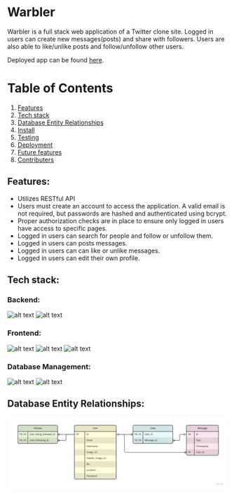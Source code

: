 # Warbler

Warbler is a full stack web application of a Twitter clone site. Logged in users can create new messages(posts) and share with followers.
Users are also able to like/unlike posts and follow/unfollow other users.

Deployed app can be found [here](https://warbler-qav5.onrender.com).

# Table of Contents
1. [Features](#Features)
2. [Tech stack](#Tech-stack)
3. [Database Entity Relationships](#Database-entity-relationships)
4. [Install](#Install)
5. [Testing](#Testing)
6. [Deployment](#Deployment)
7. [Future features](#Future-features)
8. [Contributers](#Contributers)

## Features<a name="Features"></a>:
* Utilizes RESTful API
* Users must create an account to access the application. A valid email is not required, but passwords are hashed and authenticated using bcrypt.
* Proper authorization checks are in place to ensure only logged in users have access to specific pages.
* Logged in users can search for people and follow or unfollow them.
* Logged in users can posts messages.
* Logged in users can can like or unlike messages.
* Logged in users can edit their own profile.

## Tech stack<a name="Tech-stack"></a>:

### Backend:
![alt text](https://img.shields.io/badge/-Flask-000000?logo=flask&logoColor=white&style=for-the-badge)
![alt text](https://img.shields.io/badge/-Python-3776AB?logo=python&logoColor=white&style=for-the-badge)

### Frontend:
![alt text](https://img.shields.io/badge/HTML5-E34F26?style=for-the-badge&logo=html5&logoColor=white)
![alt text](https://img.shields.io/badge/CSS3-1572B6?style=for-the-badge&logo=css3&logoColor=white)
![alt text](https://img.shields.io/badge/-Bootstrap-7952B3?logo=bootstrap&logoColor=white&style=for-the-badge)

### Database Management:
![alt text](https://img.shields.io/badge/-PostgresSQL-4169E1?logo=postgresql&logoColor=white&style=for-the-badge)
![alt text](https://img.shields.io/badge/-SQLAlchemy-F40D12?logo=sqlalchemy&logoColor=white&style=for-the-badge)

## Database Entity Relationships<a name="Database-entity-relationships"></a>:
![alt text](https://github.com/amathew195/flask-warbler/blob/main/images/Warbler%20-Entity%20Relationship%20Diagram.jpeg?raw=true)
